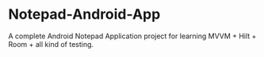 # Notepad-Android-App
A complete Android Notepad Application project for learning MVVM + Hilt + Room + all kind of testing.
